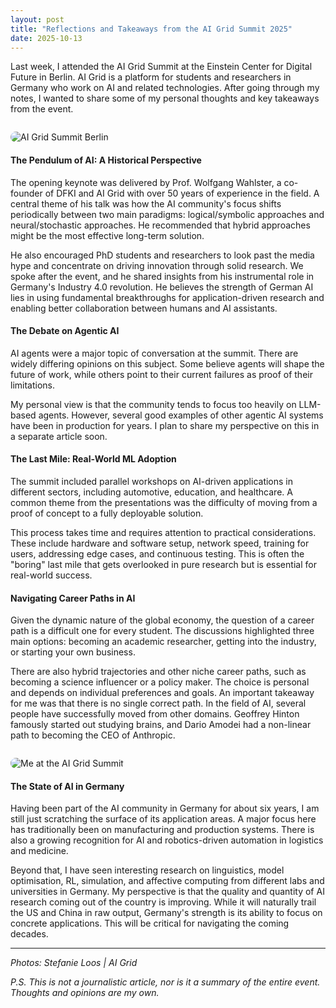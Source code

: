 ```yaml
---
layout: post
title: "Reflections and Takeaways from the AI Grid Summit 2025"
date: 2025-10-13
---
```


Last week, I attended the AI Grid Summit at the Einstein Center for Digital Future in Berlin. AI Grid is a platform for students and researchers in Germany who work on AI and related technologies. After going through my notes, I wanted to share some of my personal thoughts and key takeaways from the event.

<img src="{{ '/assets/StefanieLoos_SL20251008a0375.jpg' | relative_url }}" alt="AI Grid Summit Berlin" style="max-width:100%; border-radius:12px; margin-top:1em;">


#### The Pendulum of AI: A Historical Perspective

The opening keynote was delivered by Prof. Wolfgang Wahlster, a co-founder of DFKI and AI Grid with over 50 years of experience in the field. A central theme of his talk was how the AI community's focus shifts periodically between two main paradigms: logical/symbolic approaches and neural/stochastic approaches. He recommended that hybrid approaches might be the most effective long-term solution.

He also encouraged PhD students and researchers to look past the media hype and concentrate on driving innovation through solid research. We spoke after the event, and he shared insights from his instrumental role in Germany's Industry 4.0 revolution. He believes the strength of German AI lies in using fundamental breakthroughs for application-driven research and enabling better collaboration between humans and AI assistants.

#### The Debate on Agentic AI

AI agents were a major topic of conversation at the summit. There are widely differing opinions on this subject. Some believe agents will shape the future of work, while others point to their current failures as proof of their limitations.

My personal view is that the community tends to focus too heavily on LLM-based agents. However, several good examples of other agentic AI systems have been in production for years. I plan to share my perspective on this in a separate article soon.

#### The Last Mile: Real-World ML Adoption

The summit included parallel workshops on AI-driven applications in different sectors, including automotive, education, and healthcare. A common theme from the presentations was the difficulty of moving from a proof of concept to a fully deployable solution.

This process takes time and requires attention to practical considerations. These include hardware and software setup, network speed, training for users, addressing edge cases, and continuous testing. This is often the "boring" last mile that gets overlooked in pure research but is essential for real-world success.

#### Navigating Career Paths in AI

Given the dynamic nature of the global economy, the question of a career path is a difficult one for every student. The discussions highlighted three main options: becoming an academic researcher, getting into the industry, or starting your own business.

There are also hybrid trajectories and other niche career paths, such as becoming a science influencer or a policy maker. The choice is personal and depends on individual preferences and goals. An important takeaway for me was that there is no single correct path. In the field of AI, several people have successfully moved from other domains. Geoffrey Hinton famously started out studying brains, and Dario Amodei had a non-linear path to becoming the CEO of Anthropic.

<img src="{{ '/assets/StefanieLoos_SL20251008a3176.jpg' | relative_url }}" alt="Me at the AI Grid Summit" style="max-width:100%; border-radius:12px; margin-top:1em;">

#### The State of AI in Germany

Having been part of the AI community in Germany for about six years, I am still just scratching the surface of its application areas. A major focus here has traditionally been on manufacturing and production systems. There is also a growing recognition for AI and robotics-driven automation in logistics and medicine.

Beyond that, I have seen interesting research on linguistics, model optimisation, RL, simulation, and affective computing from different labs and universities in Germany. My perspective is that the quality and quantity of AI research coming out of the country is improving. While it will naturally trail the US and China in raw output, Germany's strength is its ability to focus on concrete applications. This will be critical for navigating the coming decades.

---
*Photos: Stefanie Loos | AI Grid*

*P.S. This is not a journalistic article, nor is it a summary of the entire event. Thoughts and opinions are my own.*
